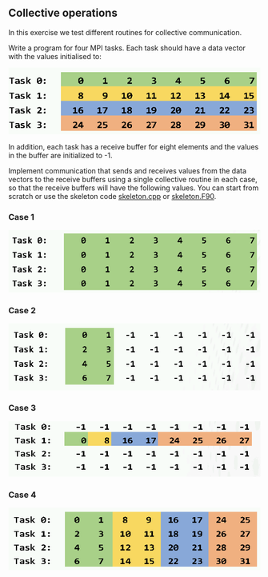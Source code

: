 ## Collective operations

In this exercise we test different routines for collective communication.

Write a program for four MPI tasks. Each task should have a data vector with
the values initialised to:

![](img/sendbuffer.png)

In addition, each task has a receive buffer for eight elements and the
values in the buffer are initialized to -1.

Implement communication that sends and receives values from the data
vectors to the receive buffers using a single collective routine in
each case, so that the receive buffers will have the following values.
You can start from scratch or use the skeleton code
[skeleton.cpp](skeleton.cpp) or [skeleton.F90](skeleton.F90).

### Case 1

![](img/bcast.png)

### Case 2

![](img/scatter.png)

### Case 3

![](img/gatherv.png)

### Case 4

![](img/alltoall.png)

